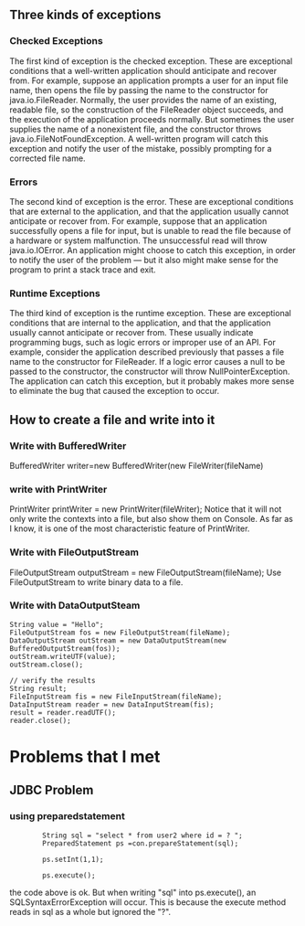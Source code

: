## Three kinds of exceptions
### Checked Exceptions
The first kind of exception is the checked exception. These are exceptional conditions that a well-written application should anticipate and recover from. For example, suppose an application prompts a user for an input file name, then opens the file by passing the name to the constructor for java.io.FileReader. Normally, the user provides the name of an existing, readable file, so the construction of the FileReader object succeeds, and the execution of the application proceeds normally. But sometimes the user supplies the name of a nonexistent file, and the constructor throws java.io.FileNotFoundException. A well-written program will catch this exception and notify the user of the mistake, possibly prompting for a corrected file name.

### Errors
The second kind of exception is the error. These are exceptional conditions that are external to the application, and that the application usually cannot anticipate or recover from. For example, suppose that an application successfully opens a file for input, but is unable to read the file because of a hardware or system malfunction. The unsuccessful read will throw java.io.IOError. An application might choose to catch this exception, in order to notify the user of the problem — but it also might make sense for the program to print a stack trace and exit.

### Runtime Exceptions
The third kind of exception is the runtime exception. These are exceptional conditions that are internal to the application, and that the application usually cannot anticipate or recover from. These usually indicate programming bugs, such as logic errors or improper use of an API. For example, consider the application described previously that passes a file name to the constructor for FileReader. If a logic error causes a null to be passed to the constructor, the constructor will throw NullPointerException. The application can catch this exception, but it probably makes more sense to eliminate the bug that caused the exception to occur.

## How to create a file and write into it

### Write with BufferedWriter
BufferedWriter writer=new BufferedWriter(new FileWriter(fileName)

### write with PrintWriter
PrintWriter printWriter = new PrintWriter(fileWriter);
Notice that it will not only write the contexts into a file, but also show them on Console. As far as I know, it is one of the most characteristic feature of PrintWriter. 

### Write with FileOutputStream
FileOutputStream outputStream = new FileOutputStream(fileName);
Use FileOutputStream to write binary data to a file.
### Write with DataOutputSteam
    String value = "Hello";
    FileOutputStream fos = new FileOutputStream(fileName);
    DataOutputStream outStream = new DataOutputStream(new BufferedOutputStream(fos));
    outStream.writeUTF(value);
    outStream.close();
 
    // verify the results
    String result;
    FileInputStream fis = new FileInputStream(fileName);
    DataInputStream reader = new DataInputStream(fis);
    result = reader.readUTF();
    reader.close();
  
# Problems that I met
## JDBC Problem
### using preparedstatement
            String sql = "select * from user2 where id = ? ";
            PreparedStatement ps =con.prepareStatement(sql);

            ps.setInt(1,1);

            ps.execute();
the code above is ok. But when writing "sql" into ps.execute(), an SQLSyntaxErrorException will occur. This is because the execute method reads in sql as a whole but ignored the "?".
